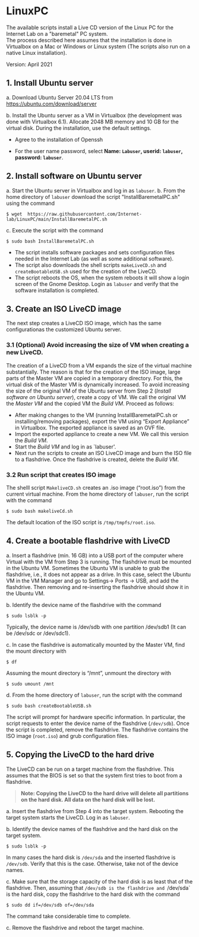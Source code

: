 # LinuxPC

The available scripts install a Live CD version of the Linux PC for the Internet Lab on a "baremetal" PC system.  
The process described here assumes that the installation is done in Virtualbox on a Mac or Windows or Linux system (The scripts also run on a native Linux installation).

Version:  April 2021
## 1. Install Ubuntu server 
a. Download Ubuntu Server 20.04 LTS from 
https://ubuntu.com/download/server

b. Install the Ubuntu server as a VM in Virtualbox (the development was done with Virtualbox 6.1). Allocate 2048 MB memory and 10 GB for the virtual disk.
During the installation, use the default settings. 

 * Agree to the installation of Openssh

 * For the user name password, select **Name: `Labuser`, userid: `labuser`, password: `labuser`**.

## 2. Install software on Ubuntu server
a. Start the Ubuntu server in Virtualbox and log in as `labuser`. 
b. From the home directory of `labuser` download the script "InstallBaremetalPC.sh" using the command 

```$ wget  https://raw.githubusercontent.com/Internet-lab/LinuxPC/main/InstallBaremetalPC.sh```

c. Execute the script with the command 

```$ sudo bash InstallBaremetalPC.sh```

 - The script installs  software packages and sets configuration files needed in the Internet Lab (as well as some additional software). 
 - The script also downloads the shell scripts `makeLiveCD.sh` and `createBootableUSB.sh` used for the creation of the LiveCD.
 - The script reboots the OS, when the system reboots it will show a login screen of the Gnome Desktop. Login as `labuser` and verify that the software installation is completed. 

## 3. Create an ISO LiveCD image
The next step creates a LiveCD ISO image, which has the same configurationas the customized Ubuntu server. 

### 3.1  **(Optional)** Avoid increasing the size of VM when creating a new LiveCD.

The  creation of a  LiveCD from a VM   expands the size of the virtual machine substantially. The reason is that for the creation of the ISO image, large parts of the Master VM are copied in a temporary directory. For this, the virtual disk of the Master VM is dynamically increased. To avoid increasing the size of the original VM of the Ubuntu server from Step 2 (*Install software on Ubuntu server*), create a copy of  VM. We call the original VM the *Master VM* and the copied VM the *Build VM*. 
Proceed as follows: 
 - After making changes to the VM  (running InstallBaremetalPC.sh or installing/removing packages), export the VM using “Export Appliance” in Virtualbox. The exported appliance is saved as an OVF file. 
 - Import the exported appliance to create a new VM. We call this version the *Build VM*. 
 - Start the *Build VM* and log in as `labuser'.
 - Next run the scripts to create an ISO LiveCD image and burn the ISO file to a flashdrive. Once the flashdrive is created, delete the *Build VM*.   

### 3.2  Run script that creates ISO image 
The shelll script `MakeliveCD.sh` creates an .iso image (“root.iso”) from the current virtual machine. 
From the home directory of `labuser`, run the script with the command 

```$ sudo bash makeliveCd.sh```

The default location of the ISO script is `/tmp/tmpfs/root.iso`.

## 4. Create a bootable flashdrive with LiveCD 
a.  Insert a flashdrive (min. 16 GB) into a USB port of the computer where Virtual with the VM from Step 3 is running. The flashdrive must be mounted in the Ubuntu VM. 
Sometimes the Ubuntu VM is unable to grab the flashdrive, i.e., it does not appear as a drive. In this case, select the Ubuntu VM in the VM Manager and go to Settings→ Ports → USB, and add the flashdrive. Then removing and re-inserting the flashdrive should show it in the Ubuntu VM. 

b. Identify the device name of the flashdrive with the command 

```$ sudo lsblk -p```

Typically, the device name is /dev/sdb with one partition /dev/sdb1 (It can be /dev/sdc or /dev/sdc1). 

c. In case the flashdrive is automatically mounted by the Master VM, find the mount directory with 

```$ df```

Assuming the mount directory is “/mnt”, unmount the directory with 

```$ sudo umount /mnt```

d. From the home directory of `labuser`, run the script with the command 

```$ sudo bash createBootableUSB.sh```

The script will prompt for hardware specific information. In particular, the script requests to enter the device name of the flashdrive (`/dev/sdb`).
Once the script is completed, remove the flashdrive.  The flashdrive contains  the ISO image (`root.iso`) and grub configuration files.

## 5. Copying the LiveCD to the hard drive 
The LiveCD can be run on a target machine from the flashdrive. This assumes that the BIOS is set so that the system first tries to boot from a flashdrive. 


>**Note: Copying the LiveCD to the hard drive will delete all partitions on the hard disk. All data on the hard disk will be lost.**

a. Insert the flashdrive from Step 4 into the target system. Rebooting the target system starts  the LiveCD. Log in as `labuser`.

b. Identify the device names of the flashdrive and the hard disk on the target system.  

```$ sudo lsblk -p```

In many cases the hard disk is `/dev/sda` and the inserted flashdrive is `/dev/sdb`. Verify that this is the case. Otherwise, take not of the device names.  

c. Make sure that the storage capacity of the hard disk is as least that of the flashdrive.  Then, assuming that `/dev/sdb is the flashdrive and `/dev/sda` is the hard disk, copy the flashdrive to the hard disk with the command 

```$ sudo dd if=/dev/sdb of=/dev/sda```

The command  take considerable time to complete. 

c. Remove the flashdrive and reboot the target machine. 

